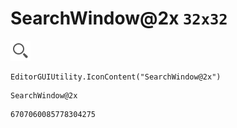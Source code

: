 # SearchWindow@2x `32x32`
<img src="/img/SearchWindow@2x.png" width=32 height=32>

``` CSharp
EditorGUIUtility.IconContent("SearchWindow@2x")
```
```
SearchWindow@2x
```
```
6707060085778304275
```
